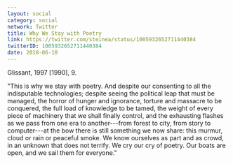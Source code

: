 ```yaml
---
layout: social
category: social
network: Twitter
title: Why We Stay with Poetry
link: https://twitter.com/steinea/status/1005932652711440384
twitterID: 1005932652711440384
date: 2018-06-10
---
```


Glissant, 1997 [1990], 9.

"This is why we stay with poetry. And despite our consenting to all the indisputable technologies; despite seeing the political leap that must be managed, the horror of hunger and ignorance, torture and massacre to be conquered, the full load of knowledge to be tamed, the weight of every piece of machinery that we shall finally control, and the exhausting flashes as we pass from one era to another---from forest to city, from story to computer---at the bow there is still something we now share: this murmur, cloud or rain or peaceful smoke. We know ourselves as part and as crowd, in an unknown that does not terrify. We cry our cry of poetry. Our boats are open, and we sail them for everyone."
